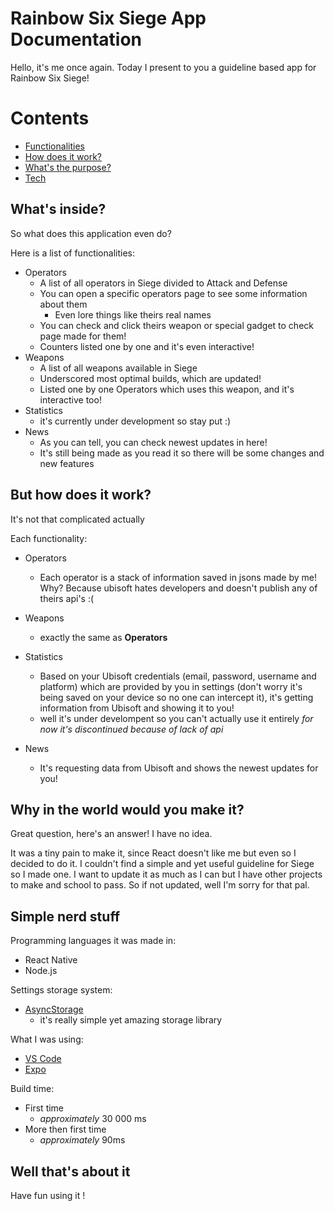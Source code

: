# Rainbow Six Siege App Documentation
Hello, it's me once again. Today I present to you a guideline based app for Rainbow Six Siege!

# Contents
- [Functionalities](##-What's-inside)
- [How does it work?](##-But-how-does-it-work)
- [What's the purpose?](##-Why-in-the-world-would-you-make-it?)
- [Tech](##-Simple-nerd-stuff)

## What's inside?
So what does this application even do?

Here is a list of functionalities:
- Operators
  - A list of all operators in Siege divided to Attack and Defense
  - You can open a specific operators page to see some information about them
	  - Even lore things like theirs real names
  - You can check and click theirs weapon or special gadget to check page made for them!
  - Counters listed one by one and it's even interactive!
- Weapons
	- A list of all weapons available in Siege
	- Underscored most optimal builds, which are updated!
	- Listed one by one Operators which uses this weapon, and it's interactive too!
- Statistics
	- it's currently under development so stay put :)
- News
	- As you can tell, you can check newest updates in here!
	- It's still being made as you read it so there will be some changes and new features

## But how does it work?
It's not that complicated actually

Each functionality:
- Operators
	- Each operator is a stack of information saved in jsons made by me! Why? Because ubisoft hates developers and doesn't publish any of theirs api's :(
- Weapons
	- exactly the same as **Operators**

- Statistics
	- Based on your Ubisoft credentials (email, password, username and platform) which are provided by you in settings (don't worry it's being saved on your device so no one can intercept it), it's getting information from Ubisoft and showing it to you!
	- well it's under develompent so you can't actually use it entirely
      _for now it's discontinued because of lack of api_

- News
	- It's requesting data from Ubisoft and shows the newest updates for you!

## Why in the world would you make it?
Great question, here's an answer!
I have no idea.

It was a tiny pain to make it, since React doesn't like me but even so I decided to do it.
I couldn't find a simple and yet useful guideline for Siege so I made one.
I want to update it as much as I can but I have other projects to make and school to pass.
So if not updated, well I'm sorry for that pal.

## Simple nerd stuff
Programming languages it was made in:
- React Native
- Node.js

Settings storage system:
- [AsyncStorage](https://reactnative.dev/docs/asyncstorage) 
	- it's really simple yet amazing storage library

What I was using:
- [VS Code](https://code.visualstudio.com/)
- [Expo](https://expo.dev/)

Build time:
- First time
	- _approximately_ 30 000 ms
- More then first time
	- _approximately_ 90ms

## Well that's about it
Have fun using it !
